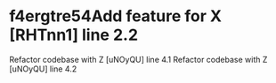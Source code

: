 # f4ergtre54Add feature for X [RHTnn1] line 2.2
Refactor codebase with Z [uNOyQU] line 4.1
Refactor codebase with Z [uNOyQU] line 4.2

